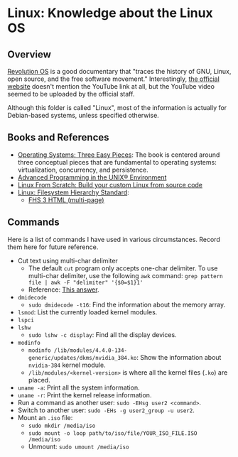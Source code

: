 # Linux: Knowledge about the Linux OS

## Overview

[Revolution OS](https://www.youtube.com/watch?v=4vW62KqKJ5A) is a good documentary that "traces the history of GNU, Linux, open source, and the free software movement." Interestingly, [the official website](http://www.revolution-os.com/index.html) doesn't mention the YouTube link at all, but the YouTube video seemed to be uploaded by the official staff.

Although this folder is called "Linux", most of the information is actually for Debian-based systems, unless specified otherwise.

## Books and References

- [Operating Systems: Three Easy Pieces](http://pages.cs.wisc.edu/~remzi/OSTEP/): The book is centered around three conceptual pieces that are fundamental to operating systems: virtualization, concurrency, and persistence.
- [Advanced Programming in the UNIX® Environment](http://www.apuebook.com/)
- [Linux From Scratch: Build your custom Linux from source code](http://www.linuxfromscratch.org/)
- [Linux: Filesystem Hierarchy Standard](https://refspecs.linuxfoundation.org/fhs.shtml):
  - [FHS 3 HTML (multi-page)](https://refspecs.linuxfoundation.org/FHS_3.0/fhs/index.html)

## Commands

Here is a list of commands I have used in various circumstances. Record them here for future reference.

- Cut text using multi-char delimiter
  - The default `cut` program only accepts one-char delimiter. To use multi-char delimiter, use the following `awk` command:
    `grep pattern file | awk -F "delimiter" '{$0=$1}1'`
  - Reference: [This answer](https://stackoverflow.com/a/25448669/630364).
- `dmidecode`
  - `sudo dmidecode -t16`: Find the information about the memory array.
- `lsmod`: List the currently loaded kernel modules.
- `lspci`
- `lshw`
  - `sudo lshw -c display`: Find all the display devices.
- `modinfo`
  - `modinfo /lib/modules/4.4.0-134-generic/updates/dkms/nvidia_384.ko`: Show the information about `nvidia-384` kernel module.
  - `/lib/modules/<kernel-version>` is where all the kernel files (`.ko`) are placed.
- `uname -a`: Print all the system information.
- `uname -r`: Print the kernel release information.
- Run a command as another user: `sudo -EHsg user2 <command>`.
- Switch to another user: `sudo -EHs -g user2_group -u user2`.
- Mount an `.iso` file:
  - `sudo mkdir /media/iso`
  - `sudo mount -o loop path/to/iso/file/YOUR_ISO_FILE.ISO /media/iso`
  - Unmount: `sudo umount /media/iso`
